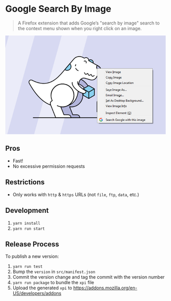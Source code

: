# Google Search By Image
> A Firefox extension that adds Google’s "search by image" search to the context menu shown when you right click on an image.

<p style="text-align: center">
	<img src="media/screenshot-1.png" alt="Extension screenshot">
</p>


## Pros
- Fast!
- No excessive permission requests


## Restrictions
- Only works with `http` & `https` URLs (not `file`, `ftp`, `data`, etc.)


## Development

1. `yarn install`
1. `yarn run start`


## Release Process

To publish a new version:

1. `yarn run test`
1. Bump the `version` in `src/manifest.json`
1. Commit the version change and tag the commit with the version number
1. `yarn run package` to bundle the `xpi` file
1. Upload the generated `xpi` to https://addons.mozilla.org/en-US/developers/addons
